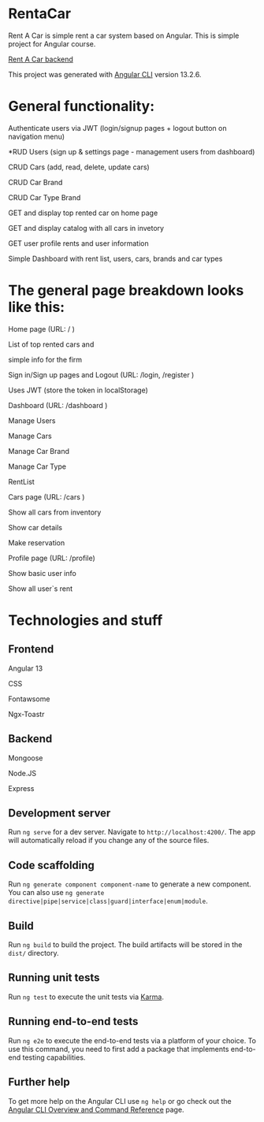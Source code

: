 # RentaCar
Rent A Car is simple rent a car system  based on Angular. This is simple project for Angular course.

[Rent A Car backend](https://github.com/slaveandmaster/restApi2.git)

This project was generated with [Angular CLI](https://github.com/angular/angular-cli) version 13.2.6.

# General functionality:

Authenticate users via JWT (login/signup pages + logout button on navigation menu)


*RUD Users (sign up & settings page - management users from dashboard)

CRUD Cars (add, read, delete, update cars)

CRUD Car Brand

CRUD Car Type Brand

GET and display top rented car on home page

GET and display catalog with all cars in invetory

GET user profile rents and user information

Simple Dashboard with rent list, users, cars, brands and car types


# The general page breakdown looks like this:

Home page (URL: / )

List of top rented cars and 

simple info for the firm

Sign in/Sign up pages and Logout (URL: /login, /register )

Uses JWT (store the token in localStorage)

Dashboard (URL: /dashboard )

Manage Users

Manage Cars

Manage Car Brand

Manage Car Type

RentList

Cars page (URL: /cars )

Show all cars from inventory

Show car details

Make reservation 

Profile page (URL: /profile)

Show basic user info

Show all user`s rent

# Technologies and stuff
## Frontend

Angular 13

CSS

Fontawsome

Ngx-Toastr


## Backend

Mongoose

Node.JS

Express
## Development server

Run `ng serve` for a dev server. Navigate to `http://localhost:4200/`. The app will automatically reload if you change any of the source files.

## Code scaffolding

Run `ng generate component component-name` to generate a new component. You can also use `ng generate directive|pipe|service|class|guard|interface|enum|module`.

## Build

Run `ng build` to build the project. The build artifacts will be stored in the `dist/` directory.

## Running unit tests

Run `ng test` to execute the unit tests via [Karma](https://karma-runner.github.io).

## Running end-to-end tests

Run `ng e2e` to execute the end-to-end tests via a platform of your choice. To use this command, you need to first add a package that implements end-to-end testing capabilities.

## Further help

To get more help on the Angular CLI use `ng help` or go check out the [Angular CLI Overview and Command Reference](https://angular.io/cli) page.
